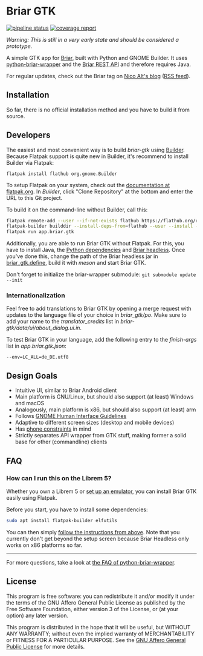 # Briar GTK

[![pipeline status](https://code.briarproject.org/NicoAlt/briar-gtk/badges/master/pipeline.svg)](https://code.briarproject.org/NicoAlt/briar-gtk/commits/master)
[![coverage report](https://code.briarproject.org/NicoAlt/briar-gtk/badges/master/coverage.svg)](https://code.briarproject.org/NicoAlt/briar-gtk/commits/master)

_Warning: This is still in a very early state and should be considered a prototype._

A simple GTK app for [Briar](https://briar.app), built with Python and GNOME Builder.
It uses [python-briar-wrapper](https://code.briarproject.org/briar/python-briar-wrapper) and the
[Briar REST API](https://code.briarproject.org/briar/briar/blob/master/briar-headless/README.md)
and therefore requires Java.

For regular updates, check out the Briar tag on
[Nico Alt's blog](https://nico.dorfbrunnen.eu/tags/briar/)
([RSS feed](https://nico.dorfbrunnen.eu/tags/briar/index.xml)).

## Installation

So far, there is no official installation method and
you have to build it from source.

## Developers

The easiest and most convenient way is to build _briar-gtk_ using
[Builder](https://wiki.gnome.org/Apps/Builder).
Because Flatpak support is quite new in Builder,
it's recommend to install Builder via Flatpak:
```
flatpak install flathub org.gnome.Builder
```
To setup Flatpak on your system, check out the
[documentation at flatpak.org](https://flatpak.org/setup/).
In _Builder_, click "Clone Repository" at the bottom and
enter the URL to this Git project.

To build it on the command-line without Builder, call this:
```bash
flatpak remote-add --user --if-not-exists flathub https://flathub.org/repo/flathub.flatpakrepo
flatpak-builder builddir --install-deps-from=flathub --user --install --force-clean --ccache app.briar.gtk.json
flatpak run app.briar.gtk
```

Additionally, you are able to run Briar GTK without Flatpak.
For this, you have to install Java, the
[Python dependencies](requirements.txt) and
[Briar headless](https://code.briarproject.org/briar/briar/blob/master/briar-headless/README.md).
Once you've done this, change the path of the Briar headless
jar in [briar_gtk.define](briar-gtk/briar_gtk/define.py),
build it with _meson_ and start Briar GTK.

Don't forget to initialize the briar-wrapper submodule:
`git submodule update --init`

### Internationalization

Feel free to add translations to Briar GTK by opening a merge request with
updates to the language file of your choice in _briar_gtk/po_. Make sure
to add your name to the _translator_credits_ list in
_briar-gtk/data/ui/about_dialog.ui.in_.

To test Briar GTK in your language, add the following entry to the
_finish-args_ list in _app.briar.gtk.json_:

```
--env=LC_ALL=de_DE.utf8
```

## Design Goals

* Intuitive UI, similar to Briar Android client
* Main platform is GNU/Linux, but should also support (at least) Windows and macOS
* Analogously, main platform is x86, but should also support (at least) arm
* Follows [GNOME Human Interface Guidelines](https://developer.gnome.org/hig/stable/)
* Adaptive to different screen sizes (desktop and mobile devices)
* Has [phone constraints](https://developer.puri.sm/Librem5/Apps/Guides/Design/Constraints.html) in mind
* Strictly separates API wrapper from GTK stuff, making former a solid base for other (commandline) clients

## FAQ

### How can I run this on the Librem 5?

Whether you own a Librem 5 or
[set up an emulator](https://developer.puri.sm/Librem5/Development_Environment/Boards/emulators.html),
you can install Briar GTK easily using Flatpak.

Before you start, you have to install some dependencies:

```bash
sudo apt install flatpak-builder elfutils
```

You can then simply
[follow the instructions from above](#developers).
Note that you currently don't get beyond the setup screen
because Briar Headless only works on x86 platforms so far.

---

For more questions, take a look at
[the FAQ of python-briar-wrapper](https://code.briarproject.org/briar/python-briar-wrapper/blob/master/README.md#faq).

## License

This program is free software: you can redistribute it and/or modify
it under the terms of the GNU Affero General Public License as
published by the Free Software Foundation, either version 3 of the
License, or (at your option) any later version.

This program is distributed in the hope that it will be useful,
but WITHOUT ANY WARRANTY; without even the implied warranty of
MERCHANTABILITY or FITNESS FOR A PARTICULAR PURPOSE.  See the
[GNU Affero General Public License](LICENSE.md) for more details.
